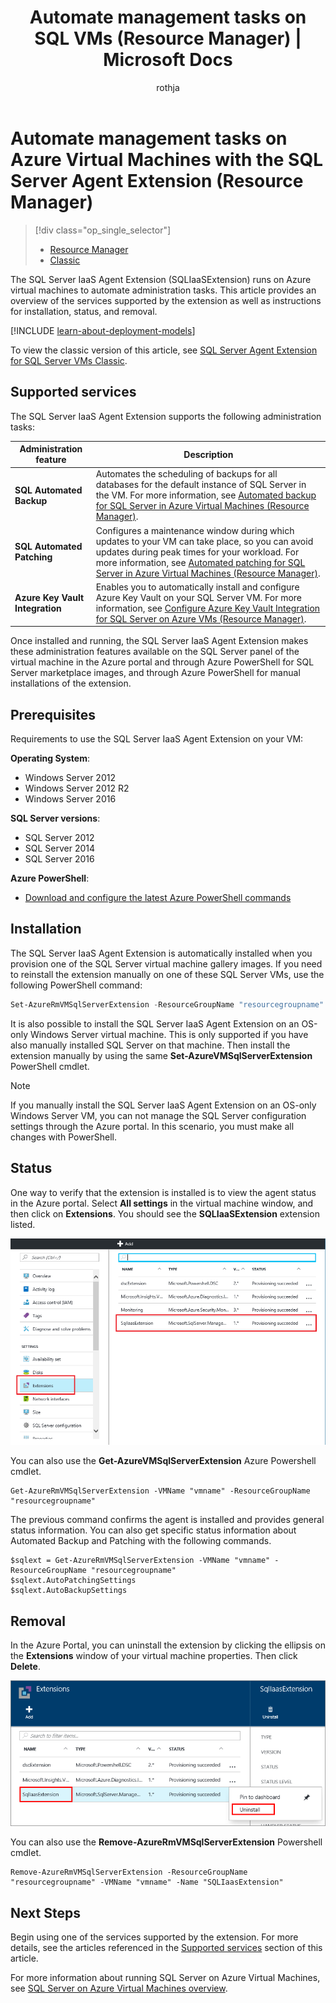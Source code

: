 ﻿---
title: Automate management tasks on SQL VMs (Resource Manager) | Microsoft Docs
description: This article describes how to manage the SQL Server agent extension, which automates specific SQL Server administration tasks. These include Automated Backup, Automated Patching, and Azure Key Vault Integration.
services: virtual-machines-windows
documentationcenter: ''
author: rothja
manager: jhubbard
editor: ''
tags: azure-resource-manager

ms.assetid: effe4e2f-35b5-490a-b5ef-b06746083da4
ms.service: virtual-machines-sql
ms.devlang: na
ms.topic: article
ms.tgt_pltfrm: vm-windows-sql-server
ms.workload: iaas-sql-server
ms.date: 11/30/2017
ms.author: jroth
ms.custom: H1Hack27Feb2017
---
# Automate management tasks on Azure Virtual Machines with the SQL Server Agent Extension (Resource Manager)
> [!div class="op_single_selector"]
> * [Resource Manager](virtual-machines-windows-sql-server-agent-extension.md)
> * [Classic](../classic/sql-server-agent-extension.md)
> 
> 

The SQL Server IaaS Agent Extension (SQLIaaSExtension) runs on Azure virtual machines to automate administration tasks. This article provides an overview of the services supported by the extension as well as instructions for installation, status, and removal.

[!INCLUDE [learn-about-deployment-models](../../../../includes/learn-about-deployment-models-rm-include.md)]

To view the classic version of this article, see [SQL Server Agent Extension for SQL Server VMs Classic](../classic/sql-server-agent-extension.md).

## Supported services
The SQL Server IaaS Agent Extension supports the following administration tasks:

| Administration feature | Description |
| --- | --- |
| **SQL Automated Backup** |Automates the scheduling of backups for all databases for the default instance of SQL Server in the VM. For more information, see [Automated backup for SQL Server in Azure Virtual Machines (Resource Manager)](virtual-machines-windows-sql-automated-backup.md). |
| **SQL Automated Patching** |Configures a maintenance window during which updates to your VM can take place, so  you can avoid updates during peak times for your workload. For more information, see [Automated patching for SQL Server in Azure Virtual Machines (Resource Manager)](virtual-machines-windows-sql-automated-patching.md). |
| **Azure Key Vault Integration** |Enables you to automatically install and configure Azure Key Vault on your SQL Server VM. For more information, see [Configure Azure Key Vault Integration for SQL Server on Azure VMs (Resource Manager)](virtual-machines-windows-ps-sql-keyvault.md). |

Once installed and running, the SQL Server IaaS Agent Extension makes these administration features available on the SQL Server panel of the virtual machine in the Azure portal and through Azure PowerShell for SQL Server marketplace images, and through Azure PowerShell for manual installations of the extension. 

## Prerequisites
Requirements to use the SQL Server IaaS Agent Extension on your VM:

**Operating System**:

* Windows Server 2012
* Windows Server 2012 R2
* Windows Server 2016

**SQL Server versions**:

* SQL Server 2012
* SQL Server 2014
* SQL Server 2016

**Azure PowerShell**:

* [Download and configure the latest Azure PowerShell commands](/powershell/azure/overview)

## Installation
The SQL Server IaaS Agent Extension is automatically installed when you provision one of the SQL Server virtual machine gallery images. If you need to reinstall the extension manually on one of these SQL Server VMs, use the following PowerShell command:

```powershell
Set-AzureRmVMSqlServerExtension -ResourceGroupName "resourcegroupname" -VMName "vmname" -Name "SQLIaasExtension" -Version "1.2" -Location "East US 2"
```

It is also possible to install the SQL Server IaaS Agent Extension on an OS-only Windows Server virtual machine. This is only supported if you have also manually installed SQL Server on that machine. Then install the extension manually by using the same **Set-AzureVMSqlServerExtension** PowerShell cmdlet.

> [!NOTE]
> If you manually install the SQL Server IaaS Agent Extension on an OS-only Windows Server VM, you can not manage the SQL Server configuration settings through the Azure portal. In this scenario, you must make all changes with PowerShell.

## Status
One way to verify that the extension is installed is to view the agent status in the Azure portal. Select **All settings** in the virtual machine window, and then click on **Extensions**. You should see the **SQLIaaSExtension** extension listed.

![SQL Server IaaS Agent Extension in Azure portal](./media/virtual-machines-windows-sql-server-agent-extension/azure-rm-sql-server-iaas-agent-portal.png)

You can also use the **Get-AzureVMSqlServerExtension** Azure Powershell cmdlet.

    Get-AzureRmVMSqlServerExtension -VMName "vmname" -ResourceGroupName "resourcegroupname"

The previous command confirms the agent is installed and provides general status information. You can also get specific status information about Automated Backup and Patching with the following commands.

    $sqlext = Get-AzureRmVMSqlServerExtension -VMName "vmname" -ResourceGroupName "resourcegroupname"
    $sqlext.AutoPatchingSettings
    $sqlext.AutoBackupSettings

## Removal
In the Azure Portal, you can uninstall the extension by clicking the ellipsis on the **Extensions** window of your virtual machine properties. Then click **Delete**.

![Uninstall the SQL Server IaaS Agent Extension in Azure portal](./media/virtual-machines-windows-sql-server-agent-extension/azure-rm-sql-server-iaas-agent-uninstall.png)

You can also use the **Remove-AzureRmVMSqlServerExtension** Powershell cmdlet.

    Remove-AzureRmVMSqlServerExtension -ResourceGroupName "resourcegroupname" -VMName "vmname" -Name "SQLIaasExtension"

## Next Steps
Begin using one of the services supported by the extension. For more details, see the articles referenced in the [Supported services](#supported-services) section of this article.

For more information about running SQL Server on Azure Virtual Machines, see [SQL Server on Azure Virtual Machines overview](virtual-machines-windows-sql-server-iaas-overview.md).

